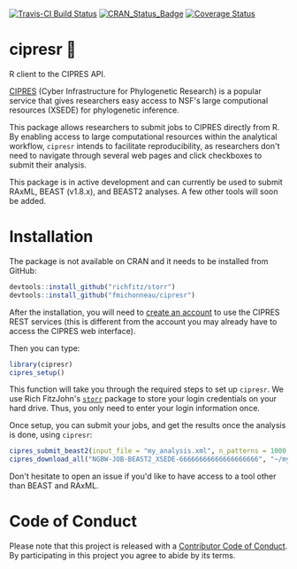 [![Travis-CI Build Status](https://travis-ci.org/fmichonneau/cipresr.svg?branch=master)](https://travis-ci.org/fmichonneau/cipresr)
[![CRAN_Status_Badge](http://www.r-pkg.org/badges/version/cipresr)](http://cran.r-project.org/package=cipresr)
[![Coverage Status](https://img.shields.io/codecov/c/github/fmichonneau/cipresr/master.svg)](https://codecov.io/github/fmichonneau/cipresr?branch=master)

# cipresr :deciduous_tree:

R client to the CIPRES API.

[CIPRES](http://www.phylo.org/index.php) (Cyber Infrastructure for Phylogenetic
Research) is a popular service that gives researchers easy access to NSF's large
computional resources (XSEDE) for phylogenetic inference.

This package allows researchers to submit jobs to CIPRES directly from R. By
enabling access to large computational resources within the analytical workflow,
`cipresr` intends to facilitate reproducibility, as researchers don't need to
navigate through several web pages and click checkboxes to submit their
analysis.

This package is in active development and can currently be used to submit RAxML,
BEAST (v1.8.x), and BEAST2 analyses. A few other tools will soon be added.

# Installation

The package is not available on CRAN and it needs to be installed from GitHub:

```r
devtools::install_github("richfitz/storr")
devtools::install_github("fmichonneau/cipresr")
```

After the installation, you will need to
[create an account](https://www.phylo.org/restusers/register.action) to use the
CIPRES REST services (this is different from the account you may already have to
access the CIPRES web interface).

Then you can type:

```r
library(cipresr)
cipres_setup()
```

This function will take you through the required steps to set up `cipresr`. We
use Rich FitzJohn's [`storr`](https://github.com/richfitz/storr) package to store
your login credentials on your hard drive. Thus, you only need to enter your
login information once.

Once setup, you can submit your jobs, and get the results once the analysis is
done, using `cipresr`:

```r
cipres_submit_beast2(input_file = "my_analysis.xml", n_patterns = 1000, n_partitions = 5)
cipres_download_all("NGBW-JOB-BEAST2_XSEDE-66666666666666666666", "~/my_analysis_results/")
```

Don't hesitate to open an issue if you'd like to have access to a tool other
than BEAST and RAxML.

# Code of Conduct

Please note that this project is released with a
[Contributor Code of Conduct](CONDUCT.md). By participating in this project you
agree to abide by its terms.
